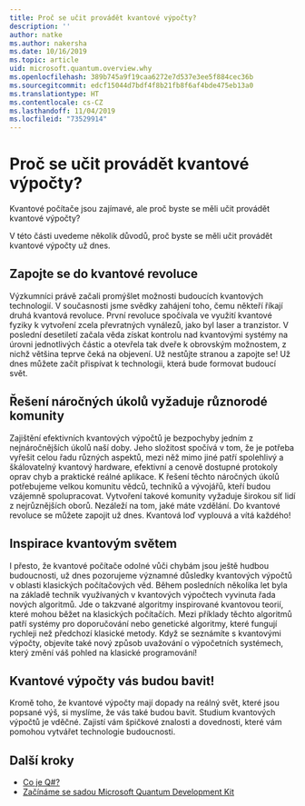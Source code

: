 ```yaml
---
title: Proč se učit provádět kvantové výpočty?
description: ''
author: natke
ms.author: nakersha
ms.date: 10/16/2019
ms.topic: article
uid: microsoft.quantum.overview.why
ms.openlocfilehash: 389b745a9f19caa6272e7d537e3ee5f884cec36b
ms.sourcegitcommit: edcf15044d7bdf4f8b21fb8f6af4bde475eb13a0
ms.translationtype: HT
ms.contentlocale: cs-CZ
ms.lasthandoff: 11/04/2019
ms.locfileid: "73529914"
---
```

# <a name="why-learn-quantum-computing"></a>Proč se učit provádět kvantové výpočty?

Kvantové počítače jsou zajímavé, ale proč byste se měli učit provádět kvantové výpočty?

V této části uvedeme několik důvodů, proč byste se měli učit provádět kvantové výpočty už dnes.

## <a name="join-the-quantum-revolution"></a>Zapojte se do kvantové revoluce

Výzkumníci právě začali promýšlet možnosti budoucích kvantových technologií. V současnosti jsme svědky zahájení toho, čemu někteří říkají druhá kvantová revoluce. První revoluce spočívala ve využití kvantové fyziky k vytvoření zcela převratných vynálezů, jako byl laser a tranzistor. V poslední desetiletí začala věda získat kontrolu nad kvantovými systémy na úrovni jednotlivých částic a otevřela tak dveře k obrovským možnostem, z nichž většina teprve čeká na objevení. Už nestůjte stranou a zapojte se! Už dnes můžete začít přispívat k technologii, která bude formovat budoucí svět.

## <a name="solving-great-challenges-requires-diverse-communities"></a>Řešení náročných úkolů vyžaduje různorodé komunity

Zajištění efektivních kvantových výpočtů je bezpochyby jedním z nejnáročnějších úkolů naší doby. Jeho složitost spočívá v tom, že je potřeba vyřešit celou řadu různých aspektů, mezi něž mimo jiné patří spolehlivý a škálovatelný kvantový hardware, efektivní a cenově dostupné protokoly oprav chyb a praktické reálné aplikace. K řešení těchto náročných úkolů potřebujeme velkou komunitu vědců, techniků a vývojářů, kteří budou vzájemně spolupracovat. Vytvoření takové komunity vyžaduje širokou síť lidí z nejrůznějších oborů. Nezáleží na tom, jaké máte vzdělání. Do kvantové revoluce se můžete zapojit už dnes. Kvantová loď vyplouvá a vítá každého!

## <a name="get-inspired-by-the-quantum-world"></a>Inspirace kvantovým světem

I přesto, že kvantové počítače odolné vůči chybám jsou ještě hudbou budoucnosti, už dnes pozorujeme významné důsledky kvantových výpočtů v oblasti klasických počítačových věd. Během posledních několika let byla na základě technik využívaných v kvantových výpočtech vyvinuta řada nových algoritmů. Jde o takzvané algoritmy inspirované kvantovou teorií, které mohou běžet na klasických počítačích. Mezi příklady těchto algoritmů patří systémy pro doporučování nebo genetické algoritmy, které fungují rychleji než předchozí klasické metody. Když se seznámíte s kvantovými výpočty, objevíte také nový způsob uvažování o výpočetních systémech, který změní váš pohled na klasické programování!

## <a name="quantum-computing-is-fun"></a>Kvantové výpočty vás budou bavit!

Kromě toho, že kvantové výpočty mají dopady na reálný svět, které jsou popsané výš, si myslíme, že vás také budou bavit. Studium kvantových výpočtů je vděčné. Zajistí vám špičkové znalosti a dovednosti, které vám pomohou vytvářet technologie budoucnosti.

## <a name="next-steps"></a>Další kroky

* [Co je Q#?](xref:microsoft.quantum.overview.qsharp)
* [Začínáme se sadou Microsoft Quantum Development Kit](xref:microsoft.quantum.welcome)

